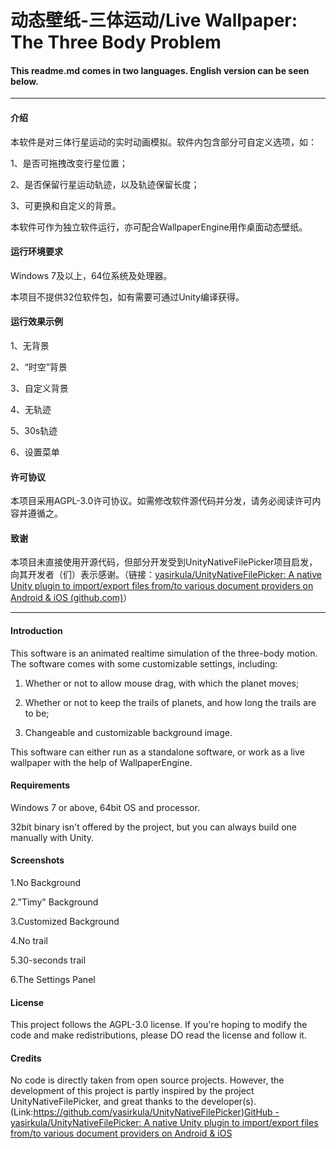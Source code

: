 # 动态壁纸-三体运动/Live Wallpaper: The Three Body Problem

#### This readme.md comes in two languages. English version can be seen below.

---

#### 介绍

本软件是对三体行星运动的实时动画模拟。软件内包含部分可自定义选项，如：

1、是否可拖拽改变行星位置；

2、是否保留行星运动轨迹，以及轨迹保留长度；

3、可更换和自定义的背景。

本软件可作为独立软件运行，亦可配合WallpaperEngine用作桌面动态壁纸。

#### 运行环境要求

Windows 7及以上，64位系统及处理器。

本项目不提供32位软件包，如有需要可通过Unity编译获得。

#### 运行效果示例

1、无背景

2、“时空”背景

3、自定义背景

4、无轨迹

5、30s轨迹

6、设置菜单

#### 许可协议

本项目采用AGPL-3.0许可协议。如需修改软件源代码并分发，请务必阅读许可内容并遵循之。

#### 致谢

本项目未直接使用开源代码，但部分开发受到UnityNativeFilePicker项目启发，向其开发者（们）表示感谢。（链接：[yasirkula/UnityNativeFilePicker: A native Unity plugin to import/export files from/to various document providers on Android & iOS (github.com)](https://github.com/yasirkula/UnityNativeFilePicker)）

---

#### Introduction

This software is an animated realtime simulation of the three-body motion. The software comes with some customizable settings, including:

1. Whether or not to allow mouse drag, with which the planet moves;

2. Whether or not to keep the trails of planets, and how long the trails are to be;

3. Changeable and customizable background image.

This software can either run as a standalone software, or work as a live wallpaper with the help of WallpaperEngine.

#### Requirements

Windows 7 or above, 64bit OS and processor.

32bit binary isn't offered by the project, but you can always build one manually with Unity.

#### Screenshots

1.No Background

2."Timy" Background

3.Customized Background

4.No trail

5.30-seconds trail

6.The Settings Panel

#### License

This project follows the AGPL-3.0 license. If you're hoping to modify the code and make redistributions, please DO read the license and follow it.

#### Credits

No code is directly taken from open source projects. However, the development of this project is partly inspired by the project UnityNativeFilePicker, and great thanks to the developer(s). (Link:https://github.com/yasirkula/UnityNativeFilePicker)[GitHub - yasirkula/UnityNativeFilePicker: A native Unity plugin to import/export files from/to various document providers on Android &amp; iOS](https://github.com/yasirkula/UnityNativeFilePicker)
